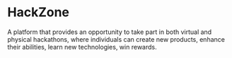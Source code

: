 # HackZone
A platform that provides an opportunity to take part in both virtual and physical hackathons, where individuals can create new products, enhance their abilities, learn new technologies, win rewards.